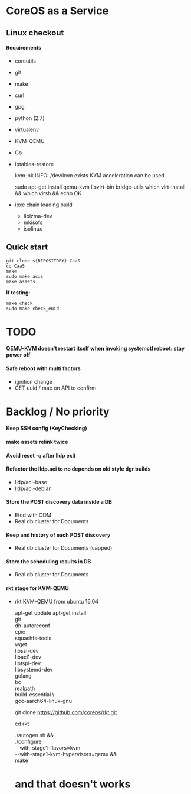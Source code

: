 # CoreOS as a Service

## Linux checkout

#### Requirements


* coreutils
* git
* make
* curl
* gpg
* python (2.7)
* virtualenv
* KVM-QEMU
* Go
* iptables-restore


    kvm-ok 
    INFO: /dev/kvm exists
    KVM acceleration can be used
    
    sudo apt-get install qemu-kvm libvirt-bin bridge-utils
    which virt-install && which virsh && echo OK
    
* ipxe chain loading build
    * liblzma-dev 
    * mkisofs 
    * isolinux    


## Quick start

    git clone ${REPOSITORY} CaaS
    cd CaaS
    make    
    sudo make acis    
    make assets   

**If testing:**

    make check
    sudo make check_euid


# TODO

#### QEMU-KVM doesn't restart itself when invoking systemctl reboot: stay power off 

#### Safe reboot with multi factors

* ignition change
* GET uuid / mac on API to confirm
    
# Backlog / No priority   

#### Keep SSH config (KeyChecking)

#### make assets relink twice

#### Avoid reset -q after lldp exit

#### Refactor the lldp.aci to no depends on old style dgr builds

* lldp/aci-base
* lldp/aci-debian


#### Store the POST discovery data inside a DB

* Etcd with ODM
* Real db cluster for Documents


#### Keep and history of each POST discovery

* Real db cluster for Documents (capped)

#### Store the scheduling results in DB

* Real db cluster for Documents

#### rkt stage for KVM-QEMU

* rkt KVM-QEMU from ubuntu 16.04 
    
    
    apt-get update
    apt-get install \
        git \
        dh-autoreconf \
        cpio \
        squashfs-tools \
        wget \
        libssl-dev \
        libacl1-dev \
        libtspi-dev \
        libsystemd-dev \
        golang \
        bc \
        realpath \
        build-essential \    
        gcc-aarch64-linux-gnu
    
    git clone https://github.com/coreos/rkt.git
     
    cd rkt
    
    ./autogen.sh && \
        ./configure \
            --with-stage1-flavors=kvm \
            --with-stage1-kvm-hypervisors=qemu && \
        make    
    # and that doesn't works    
